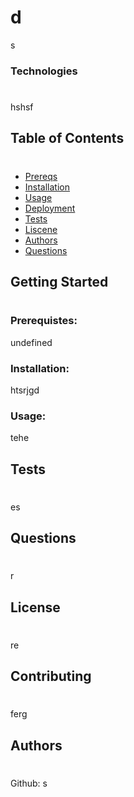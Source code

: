 # d
s
### Technologies
#
hshsf
## Table of Contents
#
- [Prereqs](#prereqs)
- [Installation](#installation)
- [Usage](#usage)
- [Deployment](#deployment)
- [Tests](#tests)
- [Liscene](#liscence)
- [Authors](#authors)
- [Questions](#questions)
## Getting Started
#
### Prerequistes:
undefined
### Installation:
htsrjgd
### Usage:
tehe
## Tests
#
es
## Questions
#
r
## License
#
re
## Contributing
#
ferg
## Authors
#
Github: s